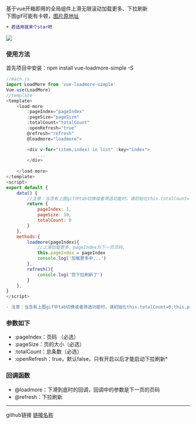 ﻿基于vue开箱即用的全局组件上滑无限滚动加载更多、下拉刷新  
下图gif可能有卡顿，[图片原地址](https://file.40017.cn/tcyp/tz/refresh2.gif)  
```diff
+ 若适用就来个star吧
```

  ![](https://file.40017.cn/tcyp/tz/refresh2.gif)

### 使用方法
首先项目中安装：npm install vue-loadmore-simple -S
```javascript
//main.js
import LoadMore from 'vue-loadmore-simple'
Vue.use(LoadMore)
//template
<template>
    <load-more 
        :pageIndex="pageIndex" 
        :pageSize="pageSize" 
        :totalCount="totalCount" 
        :openRefresh="true"
        @refresh="refresh"
        @loadmore="loadmore">

        <div v-for="(item,index) in list" :key="index">
            ...
        </div>
        
    </load-more>
</template>
<script>
export default {
    data() {
        //注意：当含有上图gif中tab切换或者筛选功能时，请初始化this.totalCount=-1;this.pageIndex=1
        return {
            pageIndex: 1,
            pageSize: 10,
            totalCount: 0
        }
    },
    methods:{
        loadmore(pageIndex){
            //上滑加载更多，pageIndex为下一页页码,
            this.pageIndex = pageIndex
            console.log('加载更多中...')
        },
        refresh(){
            console.log('您下拉刷新了')
        }
    },
}
</script>

```
```diff
- 注意：当含有上图gif中tab切换或者筛选功能时，请初始化this.totalCount=0;this.pageIndex=1 
```
### 参数如下
  *  :pageIndex：页码 （必选）
  *  :pageSize：页的大小（必选）
  *  :totalCount：总条数（必选）
  *  :openRefresh：true，默认false，只有开启以后才能启动下拉刷新* 
 
### 回调函数
  *  @loadmore：下滑到底时的回调，回调中的参数是下一页的页码
  *  @refresh：下拉刷新

***
github链接
[链接名称](https://github.com/tanagag/vue-loadmore-simple)

